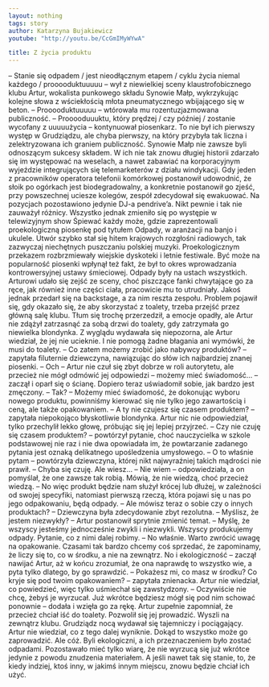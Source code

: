 ```yaml
---
layout: nothing
tags: story
author: Katarzyna Bujakiewicz
youtube: "http://youtu.be/CcGmIMyWYwA"

title: Z życia produktu
---
```

– Stanie się odpadem / jest nieodłącznym etapem / cyklu życia niemal każdego / prooooduktuuuuu – wył z niewielkiej sceny klaustrofobicznego klubu Artur, wokalista punkowego składu Synowie Małp, wykrzykując kolejne słowa z wściekłością młota pneumatycznego wbijającego się w beton.
– Prooooduktuuuuu – wtórowała mu rozentuzjazmowana publiczność.
– Prooooduuuktu, który prędzej / czy później / zostanie wycofany z uuuuużycia – kontynuował piosenkarz.
To nie był ich pierwszy występ w Grudziądzu, ale chyba pierwszy, na który przybyła tak liczna i zelektryzowana ich graniem publiczność. Synowie Małp nie zawsze byli odnoszącym sukcesy składem. W ich nie tak znowu długiej historii zdarzało się im występować na weselach, a nawet zabawiać na korporacyjnym wyjeździe integrujących się telemarketerów z działu windykacji. Gdy jeden z pracowników operatora telefonii komórkowej postanowił udowodnić, że słoik po ogórkach jest biodegradowalny, a konkretnie postanowił go zjeść, przy powszechnej uciesze kolegów, zespół zdecydował się ewakuować. Na pozycjach pozostawiono jedynie DJ-a pendrive’a. Nikt pewnie i tak nie zauważył różnicy.
Wszystko jednak zmieniło się po występie w telewizyjnym show Śpiewać każdy może, gdzie zaprezentowali proekologiczną piosenkę pod tytułem Odpady, w aranżacji na banjo i ukulele. Utwór szybko stał się hitem krajowych rozgłośni radiowych, tak zazwyczaj niechętnych puszczaniu polskiej muzyki. Proekologicznym przekazem rozbrzmiewały wiejskie dyskoteki i letnie festiwale. Być może na popularność piosenki wpłynął też fakt, że był to okres wprowadzania kontrowersyjnej ustawy śmieciowej. Odpady były na ustach wszystkich.
Arturowi udało się zejść ze sceny, choć piszczące fanki chwytające go za ręce, jak również inne części ciała, pracowicie mu to utrudniały. Jakoś jednak przedarł się na backstage, a za nim reszta zespołu. Problem pojawił się, gdy okazało się, że aby skorzystać z toalety, trzeba przejść przez główną salę klubu. Tłum się trochę przerzedził, a emocje opadły, ale Artur nie zdążył zatrzasnąć za sobą drzwi do toalety, gdy zatrzymała go niewielka blondynka. Z wyglądu wydawała się niepozorna, ale Artur wiedział, że jej nie ucieknie. I nie pomogą żadne błagania ani wymówki, że musi do toalety.
– Co zatem możemy zrobić jako nabywcy produktów? – zapytała filuternie dziewczyna, nawiązując do słów ich najbardziej znanej piosenki.
– Och – Artur nie czuł się zbyt dobrze w roli autorytetu, ale przecież nie mógł odmówić jej odpowiedzi – możemy mieć świadomość... – zaczął i oparł się o ścianę. Dopiero teraz uświadomił sobie, jak bardzo jest zmęczony.
– Tak?
– Możemy mieć świadomość, że dokonując wyboru nowego produktu, powinniśmy kierować się nie tylko jego zawartością i ceną, ale także opakowaniem.
– A ty nie czujesz się czasem produktem? – zapytała niepokojąco błyskotliwie blondynka.
Artur nic nie odpowiedział, tylko przechylił lekko głowę, próbując się jej lepiej przyjrzeć.
– Czy nie czuję się czasem produktem? – powtórzył pytanie, choć nauczycielka w szkole podstawowej nie raz i nie dwa opowiadała im, że powtarzanie zadanego pytania jest oznaką delikatnego upośledzenia umysłowego.
– O to właśnie pytam – powtórzyła dziewczyna, której nikt najwyraźniej takich mądrości nie prawił.
– Chyba się czuję. Ale wiesz...
– Nie wiem – odpowiedziała, a on pomyślał, że one zawsze tak robią. Mówią, że nie wiedzą, choć przecież wiedzą.
– No więc produkt będzie nam służył krócej lub dłużej, w zależności od swojej specyfiki, natomiast pierwszą rzeczą, która pojawi się u nas po jego odpakowaniu, będą odpady.
– Ale mówisz teraz o sobie czy o innych produktach? – Dziewczyna była zdecydowanie zbyt rezolutna.
– Myślisz, że jestem niezwykły? – Artur postanowił sprytnie zmienić temat.
– Myślę, że wszyscy jesteśmy jednocześnie zwykli i niezwykli. Wszyscy produkujemy odpady. Pytanie, co z nimi dalej robimy.
– No właśnie. Warto zwrócić uwagę na opakowanie. Czasami tak bardzo chcemy coś sprzedać, że zapominamy, że liczy się to, co w środku, a nie na zewnątrz. No i ekologiczność – zaczął nawijać Artur, aż w końcu zrozumiał, że ona naprawdę to wszystko wie, a pyta tylko dlatego, by go sprawdzić.
– Pokażesz mi, co masz w środku? Co kryje się pod twoim opakowaniem? – zapytała znienacka.
Artur nie wiedział, co powiedzieć, więc tylko uśmiechał się zawstydzony.
– Oczywiście nie chcę, żebyś je wyrzucał. Już wkrótce będziesz mógł się pod nim schować ponownie – dodała i wzięła go za rękę.
Artur zupełnie zapomniał, że przecież chciał iść do toalety. Pozwolił się jej prowadzić. Wyszli na zewnątrz klubu. Grudziądz nocą wydawał się tajemniczy i pociągający. Artur nie wiedział, co z tego dalej wyniknie. Dokąd to wszystko może go zaprowadzić. Ale cóż. Byli ekologiczni, a ich przeznaczeniem było zostać odpadami. Pozostawało mieć tylko wiarę, że nie wyrzucą się już wkrótce jedynie z powodu znudzenia materiałem. A jeśli nawet tak się stanie, to, że kiedy indziej, ktoś inny, w jakimś innym miejscu, znowu będzie chciał ich użyć.
